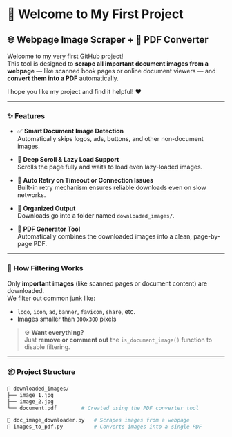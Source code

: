# 🎉 Welcome to My First Project

## 🌐 Webpage Image Scraper + 📄 PDF Converter

Welcome to my very first GitHub project!  
This tool is designed to **scrape all important document images from a webpage** — like scanned book pages or online document viewers — and **convert them into a PDF** automatically.

I hope you like my project and find it helpful! ❤️

---

### ✨ Features

- ✅ **Smart Document Image Detection**  
  Automatically skips logos, ads, buttons, and other non-document images.

- 📜 **Deep Scroll & Lazy Load Support**  
  Scrolls the page fully and waits to load even lazy-loaded images.

- 🔁 **Auto Retry on Timeout or Connection Issues**  
  Built-in retry mechanism ensures reliable downloads even on slow networks.

- 📂 **Organized Output**  
  Downloads go into a folder named `downloaded_images/`.

- 🧠 **PDF Generator Tool**  
  Automatically combines the downloaded images into a clean, page-by-page PDF.

---

### 🧠 How Filtering Works

Only **important images** (like scanned pages or document content) are downloaded.  
We filter out common junk like:

- `logo`, `icon`, `ad`, `banner`, `favicon`, `share`, etc.
- Images smaller than `300x300` pixels

> ⚙️ **Want everything?**  
Just **remove or comment out** the `is_document_image()` function to disable filtering.

---

### 📦 Project Structure

```bash
📁 downloaded_images/
├── image_1.jpg
├── image_2.jpg
└── document.pdf        # Created using the PDF converter tool

📄 doc_image_downloader.py   # Scrapes images from a webpage
📄 images_to_pdf.py          # Converts images into a single PDF

